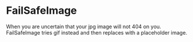 # FailSafeImage
When you are uncertain that your jpg image will not 404 on you. FailSafeImage tries gif instead and then replaces with a placeholder image.
